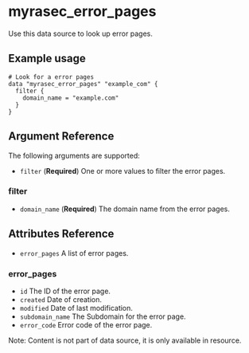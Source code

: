 # myrasec_error_pages

Use this data source to look up error pages.

## Example usage

```hcl
# Look for a error pages
data "myrasec_error_pages" "example_com" {
  filter {
    domain_name = "example.com"
  }
}
```

## Argument Reference

The following arguments are supported:

* `filter` (**Required**) One or more values to filter the error pages.

### filter
* `domain_name` (**Required**) The domain name from the error pages.

## Attributes Reference
* `error_pages` A list of error pages.

### error_pages
* `id` The ID of the error page.
* `created` Date of creation.
* `modified` Date of last modification.
* `subdomain_name` The Subdomain for the error page.
* `error_code` Error code of the error page.

Note: Content is not part of data source, it is only available in resource.